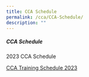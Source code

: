 ```yaml
---
title: CCA Schedule
permalink: /cca/CCA-Schedule/
description: ""
---
```

##### **CCA Schedule**

2023 CCA Schedule

[CCA Training Schedule 2023](/files/CCA%20Training%20Schedule/CCA-Training-Schedule-2023.pdf)